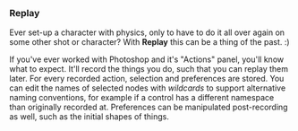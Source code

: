 
<br>

### Replay

Ever set-up a character with physics, only to have to do it all over again on some other shot or character? With **Replay** this can be a thing of the past. :)

If you've ever worked with Photoshop and it's "Actions" panel, you'll know what to expect. It'll record the things you do, such that you can replay them later. For every recorded action, selection and preferences are stored. You can edit the names of selected nodes with *wildcards* to support alternative naming conventions, for example if a control has a different namespace than originally recorded at. Preferences can be manipulated post-recording as well, such as the initial shapes of things.
